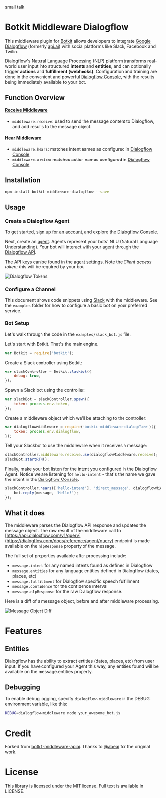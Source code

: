 small talk

# Botkit Middleware Dialogflow

This middleware plugin for [Botkit](http://howdy.ai/botkit) allows developers to integrate [Google Dialogflow](https://dialogflow.com/) (formerly [api.ai](https://api.ai)) with social platforms like Slack, Facebook and Twilio.

Dialogflow's Natural Language Processing (NLP) platform transforms real-world user input into structured
**intents** and **entities**, and can optionally trigger **actions** and **fulfillment (webhooks)**. Configuration
and training are done in the convenient and powerful [Dialogflow Console](https://console.dialogflow.com/), with
the results being immediately available to your bot.

## Function Overview

#### [Receive Middleware](https://github.com/howdyai/botkit/blob/master/docs/middleware.md#receive-middleware)

- `middleware.receive`: used to send the message content to Dialogflow, and add results to the message object.

#### [Hear Middleware](https://github.com/howdyai/botkit/blob/master/docs/middleware.md#hear-middleware)

- `middleware.hears`: matches intent names as configured in [Dialogflow Console](https://console.dialogflow.com/)
- `middleware.action`: matches action names configured in [Dialogflow Console](https://console.dialogflow.com/)

## Installation

```bash
npm install botkit-middleware-dialogflow --save
```

## Usage

### Create a Dialogflow Agent

To get started, [sign up for an account](https://console.dialogflow.com/api-client/#/login), and explore the
[Dialogflow Console](https://console.dialogflow.com/).

Next, create an [agent](https://dialogflow.com/docs/agents). Agents represent your bots' NLU (Natural Language
Understanding). Your bot will interact with your agent through the [Dialogflow API](https://dialogflow.com/docs/reference/agent/).

The API keys can be found in the [agent settings](https://dialogflow.com/docs/agents#settings). Note the
*Client access token*; this will be required by your bot.

![Dialogflow Tokens](https://s8.postimg.org/bgepzb4d1/tokens.png)

### Configure a Channel

This document shows code snippets using [Slack](https://github.com/howdyai/botkit/blob/master/docs/readme-slack.md) with the middleware. See the `examples` folder for how to configure a basic bot on your preferred service.

### Bot Setup

Let's walk through the code in the `examples/slack_bot.js` file.

Let's start with Botkit. That's the main engine.

```javascript
var Botkit = require('botkit');
```

Create a Slack controller using Botkit:

```javascript
var slackController = Botkit.slackbot({
    debug: true,
});
```

Spawn a Slack bot using the controller:

```javascript
var slackBot = slackController.spawn({
    token: process.env.token,
});
```

Create a middleware object which we'll be attaching to the controller:

```javascript
var dialogflowMiddleware = require('botkit-middleware-dialogflow')({
    token: process.env.dialogflow,
});
```

Tell your Slackbot to use the middleware when it receives a message:

```javascript
slackController.middleware.receive.use(dialogflowMiddleware.receive);
slackBot.startRTM();
```

Finally, make your bot listen for the intent you configured in the Dialogflow Agent. Notice we
are listening for `hello-intent` - that's the name we gave the intent in the [Dialogflow Console](https://console.dialogflow.com/).

```javascript
slackController.hears(['hello-intent'], 'direct_message', dialogflowMiddleware.hears, function(bot, message) {
    bot.reply(message, 'Hello!');
});
```

## What it does

The middleware parses the Dialogflow API response and updates the message object. The raw result of the middleware call to [https://api.dialogflow.com/v1/query](https://dialogflow.com/docs/reference/agent/query) endpoint is made available on the `nlpResponse` property of the message.

The full set of properties available after processing include:
- `message.intent` for any named intents found as defined in Dialogflow
- `message.entities` for any language entities defined in Dialogflow (dates, places, etc)
- `message.fulfillment` for Dialogflow specific speech fulfillment
- `message.confidence` for the confidence interval
- `message.nlpResponse` for the raw Dialogflow response.

Here is a diff of a message object, before and after middleware processing.

![Message Object Diff](https://s8.postimg.org/450f8dak5/message_dif.png)

# Features

## Entities

Dialogflow has the ability to extract entities (dates, places, etc) from user input. If you have configured your Agent this way,
any entities found will be available on the message.entities property.

## Debugging

To enable debug logging, specify `dialogflow-middleware` in the DEBUG environment variable,
like this:

```bash
DEBUG=dialogflow-middleware node your_awesome_bot.js
```

# Credit

Forked from [botkit-middleware-apiai](https://github.com/abeai/botkit-middleware-apiai). Thanks to
[@abeai](https://github.com/abeai) for the original work.

# License

This library is licensed under the MIT license. Full text is available in LICENSE.